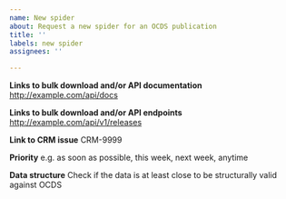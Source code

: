 ```yaml
---
name: New spider
about: Request a new spider for an OCDS publication
title: ''
labels: new spider
assignees: ''

---
```


**Links to bulk download and/or API documentation**
http://example.com/api/docs

**Links to bulk download and/or API endpoints**
http://example.com/api/v1/releases

**Link to CRM issue**
CRM-9999

**Priority**
e.g. as soon as possible, this week, next week, anytime

**Data structure**
Check if the data is at least close to be structurally valid against OCDS
